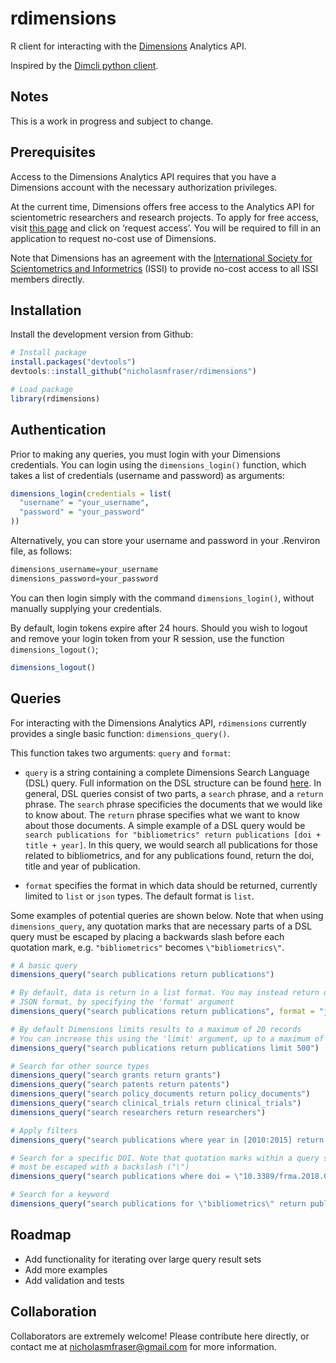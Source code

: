 
<!-- README.md is generated from README.Rmd. Please edit that file -->

# rdimensions

R client for interacting with the
[Dimensions](https://www.dimensions.ai/) Analytics API.

Inspired by the [Dimcli python
client](https://github.com/digital-science/dimcli).

## Notes

This is a work in progress and subject to change.

## Prerequisites

Access to the Dimensions Analytics API requires that you have a
Dimensions account with the necessary authorization privileges.

At the current time, Dimensions offers free access to the Analytics API
for scientometric researchers and research projects. To apply for free
access, visit [this
page](https://www.dimensions.ai/scientometric-research/) and click on
‘request access’. You will be required to fill in an application to
request no-cost use of Dimensions.

Note that Dimensions has an agreement with the [International Society
for Scientometrics and Informetrics](http://issi-society.org/) (ISSI) to
provide no-cost access to all ISSI members directly.

## Installation

Install the development version from Github:

``` r
# Install package
install.packages("devtools")
devtools::install_github("nicholasmfraser/rdimensions")

# Load package
library(rdimensions)
```

## Authentication

Prior to making any queries, you must login with your Dimensions
credentials. You can login using the `dimensions_login()` function,
which takes a list of credentials (username and password) as arguments:

``` r
dimensions_login(credentials = list(
  "username" = "your_username",
  "password" = "your_password"
))
```

Alternatively, you can store your username and password in your
.Renviron file, as follows:

``` r
dimensions_username=your_username
dimensions_password=your_password
```

You can then login simply with the command `dimensions_login()`, without
manually supplying your credentials.

By default, login tokens expire after 24 hours. Should you wish to
logout and remove your login token from your R session, use the function
`dimensions_logout()`;

``` r
dimensions_logout()
```

## Queries

For interacting with the Dimensions Analytics API, `rdimensions`
currently provides a single basic function: `dimensions_query()`.

This function takes two arguments: `query` and `format`:

  - `query` is a string containing a complete Dimensions Search Language
    (DSL) query. Full information on the DSL structure can be found
    [here](https://docs.dimensions.ai/dsl/). In general, DSL queries
    consist of two parts, a `search` phrase, and a `return` phrase. The
    `search` phrase specificies the documents that we would like to know
    about. The `return` phrase specifies what we want to know about
    those documents. A simple example of a DSL query would be `search
    publications for "bibliometrics" return publications [doi + title +
    year]`. In this query, we would search all publications for those
    related to bibliometrics, and for any publications found, return the
    doi, title and year of publication.

  - `format` specifies the format in which data should be returned,
    currently limited to `list` or `json` types. The default format is
    `list`.

Some examples of potential queries are shown below. Note that when using
`dimensions_query`, any quotation marks that are necessary parts of a
DSL query must be escaped by placing a backwards slash before each
quotation mark, e.g. `"bibliometrics"` becomes `\"bibliometrics\"`.

``` r
# A basic query
dimensions_query("search publications return publications")

# By default, data is return in a list format. You may instead return data in 
# JSON format, by specifying the 'format' argument
dimensions_query("search publications return publications", format = "json")

# By default Dimensions limits results to a maximum of 20 records
# You can increase this using the 'limit' argument, up to a maximum of 1000 records
dimensions_query("search publications return publications limit 500")

# Search for other source types
dimensions_query("search grants return grants")
dimensions_query("search patents return patents")
dimensions_query("search policy_documents return policy_documents")
dimensions_query("search clinical_trials return clinical_trials")
dimensions_query("search researchers return researchers")

# Apply filters
dimensions_query("search publications where year in [2010:2015] return publications")

# Search for a specific DOI. Note that quotation marks within a query string
# must be escaped with a backslash ("\")
dimensions_query("search publications where doi = \"10.3389/frma.2018.00023\" return publications")

# Search for a keyword
dimensions_query("search publications for \"bibliometrics\" return publications")
```

## Roadmap

  - Add functionality for iterating over large query result sets
  - Add more examples
  - Add validation and tests

## Collaboration

Collaborators are extremely welcome\! Please contribute here directly,
or contact me at <nicholasmfraser@gmail.com> for more information.
